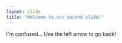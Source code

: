 ```yaml
---
layout: slide
title: "Welcome to our second slide!"
---
```

I'm confused...
Use the left arrow to go back!
